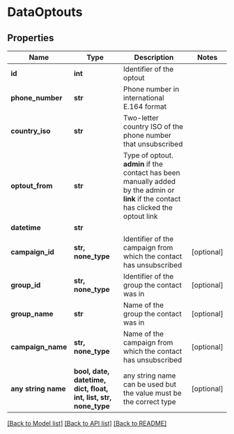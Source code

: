 # DataOptouts


## Properties
Name | Type | Description | Notes
------------ | ------------- | ------------- | -------------
**id** | **int** | Identifier of the optout | 
**phone_number** | **str** | Phone number in international E.164 format | 
**country_iso** | **str** | Two-letter country ISO of the phone number that unsubscribed | 
**optout_from** | **str** | Type of optout. **admin** if the contact has been manually added by the admin or **link** if the contact has clicked the optout link | 
**datetime** | **str** |  | 
**campaign_id** | **str, none_type** | Identifier of the campaign from which the contact has unsubscribed | [optional] 
**group_id** | **str, none_type** | Identifier of the group the contact was in | [optional] 
**group_name** | **str** | Name of the group the contact was in | [optional] 
**campaign_name** | **str, none_type** | Name of the campaign from which the contact has unsubscribed | [optional] 
**any string name** | **bool, date, datetime, dict, float, int, list, str, none_type** | any string name can be used but the value must be the correct type | [optional]

[[Back to Model list]](../../README.md#models) [[Back to API list]](../../README.md#available-methods) [[Back to README]](../../README.md)


